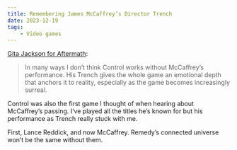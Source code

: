 ```yaml
---
title: Remembering James McCaffrey’s Director Trench
date: 2023-12-19
tags:
    - Video games
---
```


[Gita Jackson for Aftermath](https://aftermath.site/ill-always-remember-james-mccaffrey-best-as-controls-director-trench):

> In many ways I don’t think Control works without McCaffrey’s performance. His Trench gives the whole game an emotional depth that anchors it to reality, especially as the game becomes increasingly surreal.

Control was also the first game I thought of when hearing about McCaffrey’s passing. I’ve played all the titles he’s known for but his performance as Trench really stuck with me.

First, Lance Reddick, and now McCaffrey. Remedy’s connected universe won’t be the same without them.